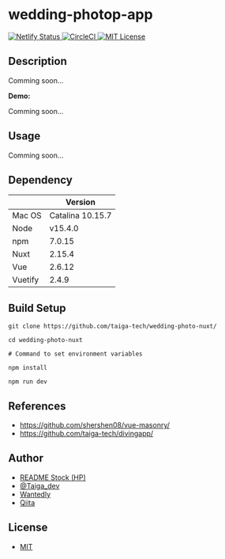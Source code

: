 # wedding-photop-app

<p>
  <a href="https://app.netlify.com/sites/brave-saha-478b20/deploys/">
    <img src="https://api.netlify.com/api/v1/badges/fd9db2c7-f75a-40ab-9bcd-18c4774adb8b/deploy-status" alt="Netlify Status">
  </a>
  <a href="https://app.circleci.com/pipelines/github/taiga-tech/wedding-photo-nuxt/">
    <img src="https://circleci.com/gh/taiga-tech/wedding-photo-nuxt.svg?style=shield&circle-token=07c0acf41ec80850dc4f9530ac9dd72d1081f646" alt="CircleCI">
  </a>
  <a href="https://github.com/taiga-tech/wedding-photo-nuxt/blob/master/LICENSE/">
    <img src="https://img.shields.io/github/license/taiga-tech/wedding-photo-nuxt" alt="MIT License">
  </a>
</p>

## Description

Comming soon...

**Demo:**

Comming soon...

## Usage

Comming soon...

## Dependency

||Version|
|---|---|
|Mac OS|Catalina 10.15.7|
|Node|v15.4.0|
|npm|7.0.15|
|Nuxt|2.15.4|
|Vue|2.6.12|
|Vuetify|2.4.9|

## Build Setup

```shell
git clone https://github.com/taiga-tech/wedding-photo-nuxt/

cd wedding-photo-nuxt

# Command to set environment variables

npm install

npm run dev
```

## References

- https://github.com/shershen08/vue-masonry/
- https://github.com/taiga-tech/divingapp/

## Author

- [README Stock (HP)](https://taiga-tech.tk/)
- [@Taiga_dev](https://twitter.com/Taiga_dev/)
- [Wantedly](https://www.wantedly.com/users/137448604?profile_v1=true/)
- [Qiita](https://qiita.com/taiga-tech/)

## License

- [MIT](https://github.com/taiga-tech/wedding-photo-nuxt/blob/master/LICENSE/)
